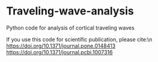# Traveling-wave-analysis
Python code for analysis of cortical traveling waves

If you use this code for scientific publication, please cite:\n
https://doi.org/10.1371/journal.pone.0148413
https://doi.org/10.1371/journal.pcbi.1007316
